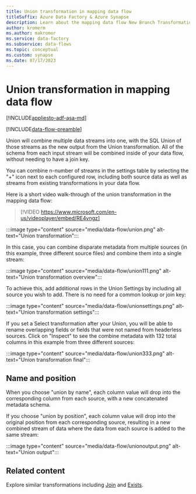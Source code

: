 ```yaml
---
title: Union transformation in mapping data flow
titleSuffix: Azure Data Factory & Azure Synapse
description: Learn about the mapping data flow New Branch Transformation in Azure Data Factory and Synapse Analytics
author: kromerm
ms.author: makromer
ms.service: data-factory
ms.subservice: data-flows
ms.topic: conceptual
ms.custom: synapse
ms.date: 07/17/2023
---
```


# Union transformation in mapping data flow

[!INCLUDE[appliesto-adf-asa-md](includes/appliesto-adf-asa-md.md)]

[!INCLUDE[data-flow-preamble](includes/data-flow-preamble.md)]

Union will combine multiple data streams into one, with the SQL Union of those streams as the new output from the Union transformation. All of the schema from each input stream will be combined inside of your data flow, without needing to have a join key.

You can combine n-number of streams in the settings table by selecting the "+" icon next to each configured row, including both source data as well as streams from existing transformations in your data flow.

Here is a short video walk-through of the union transformation in the mapping data flow:

> [!VIDEO https://www.microsoft.com/en-us/videoplayer/embed/RE4vngz]

:::image type="content" source="media/data-flow/union.png" alt-text="Union transformation":::

In this case, you can combine disparate metadata from multiple sources (in this example, three different source files) and combine them into a single stream:

:::image type="content" source="media/data-flow/union111.png" alt-text="Union transformation overview":::

To achieve this, add additional rows in the Union Settings by including all source you wish to add. There is no need for a common lookup or join key:

:::image type="content" source="media/data-flow/unionsettings.png" alt-text="Union transformation settings":::

If you set a Select transformation after your Union, you will be able to rename overlapping fields or fields that were not named from headerless sources. Click on "Inspect" to see the combine metadata with 132 total columns in this example from three different sources:

:::image type="content" source="media/data-flow/union333.png" alt-text="Union transformation final":::

## Name and position

When you choose "union by name", each column value will drop into the corresponding column from each source, with a new concatenated metadata schema.

If you choose "union by position", each column value will drop into the original position from each corresponding source, resulting in a new combined stream of data where the data from each source is added to the same stream:

:::image type="content" source="media/data-flow/unionoutput.png" alt-text="Union output":::

## Related content

Explore similar transformations including [Join](data-flow-join.md) and [Exists](data-flow-exists.md).

